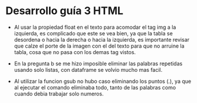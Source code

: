 <h1>  Desarrollo guía 3 HTML </h1>

- Al usar la propiedad float en el texto para acomodar el tag img a la izquierda, es complicado que este se vea bien, ya que la tabla se desordena o hacia la derecha o hacia la izquierda, es importante revisar que calze el porte de la imagen con el del texto para que no arruine la tabla, cosa que no pasa con los demas tag vistos.

- En la pregunta b se me hizo imposible eliminar las palabras repetidas usando solo listas, con dataframe se volvio mucho mas facil.

- Al utilizar la funcion gsub no hubo caso eliminando los puntos (.), ya que al ejecutar el comando eliminaba todo, tanto de las palabras como cuando debia trabajar solo numeros. 
